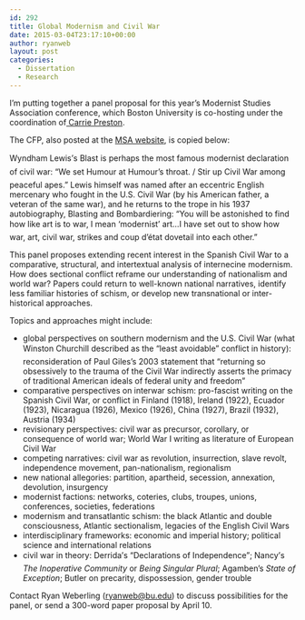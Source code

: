 ```yaml
---
id: 292
title: Global Modernism and Civil War
date: 2015-03-04T23:17:10+00:00
author: ryanweb
layout: post
categories:
  - Dissertation
  - Research
---
```

<span class="Z3988" title="ctx_ver=Z39.88-2004&rft_val_fmt=info%3Aofi%2Ffmt%3Akev%3Amtx%3Adc&rfr_id=info%3Asid%2Focoins.info%3Agenerator&rft.type=&rft.format=text&rft.title=Global+Modernism+and+Civil+War&rft.source=Ryan+Weberling&rft.date=2015-03-04&rft.identifier=http%3A%2F%2Fryanweberling.com%2F%3Fp%3D292&rft.language=English&rft.subject=Dissertation&rft.subject=Research&rft.aulast=Weberling&rft.aufirst=Ryan"></span>

I&#8217;m putting together a panel proposal for this year&#8217;s Modernist Studies Association conference, which Boston University is co-hosting under the coordination of[ Carrie Preston](http://www.bu.edu/english/people/faculty/carrie-j-preston/). <!--more-->

The CFP, also posted at the [MSA website](http://bit.ly/modcivilwar), is copied below:

Wyndham Lewis&#8217;s Blast is perhaps the most famous modernist declaration of civil war: &#8220;We set Humour at Humour&#8217;s throat. / Stir up Civil War among peaceful apes.&#8221; Lewis himself was named after an eccentric English mercenary who fought in the U.S. Civil War (by his American father, a veteran of the same war), and he returns to the trope in his 1937 autobiography, Blasting and Bombardiering: &#8220;You will be astonished to find how like art is to war, I mean &#8216;modernist&#8217; art&#8230;I have set out to show how war, art, civil war, strikes and coup d&#8217;état dovetail into each other.&#8221;

This panel proposes extending recent interest in the Spanish Civil War to a comparative, structural, and intertextual analysis of internecine modernism. How does sectional conflict reframe our understanding of nationalism and world war? Papers could return to well-known national narratives, identify less familiar histories of schism, or develop new transnational or inter-historical approaches.

Topics and approaches might include:

  * global perspectives on southern modernism and the U.S. Civil War (what Winston Churchill described as the &#8220;least avoidable&#8221; conflict in history): reconsideration of Paul Giles&#8217;s 2003 statement that &#8220;returning so obsessively to the trauma of the Civil War indirectly asserts the primacy of traditional American ideals of federal unity and freedom&#8221;
  * comparative perspectives on interwar schism: pro-fascist writing on the Spanish Civil War, or conflict in Finland (1918), Ireland (1922), Ecuador (1923), Nicaragua (1926), Mexico (1926), China (1927), Brazil (1932), Austria (1934)
  * revisionary perspectives: civil war as precursor, corollary, or consequence of world war; World War I writing as literature of European Civil War
  * competing narratives: civil war as revolution, insurrection, slave revolt, independence movement, pan-nationalism, regionalism
  * new national allegories: partition, apartheid, secession, annexation, devolution, insurgency
  * modernist factions: networks, coteries, clubs, troupes, unions, conferences, societies, federations
  * modernism and transatlantic schism: the black Atlantic and double consciousness, Atlantic sectionalism, legacies of the English Civil Wars
  * interdisciplinary frameworks: economic and imperial history; political science and international relations
  * civil war in theory: Derrida&#8217;s &#8220;Declarations of Independence&#8221;; Nancy&#8217;s _The Inoperative Community_ or _Being Singular Plural_; Agamben&#8217;s _State of Exception_; Butler on precarity, dispossession, gender trouble

Contact Ryan Weberling (ryanweb@bu.edu) to discuss possibilities for the panel, or send a 300-word paper proposal by April 10.
